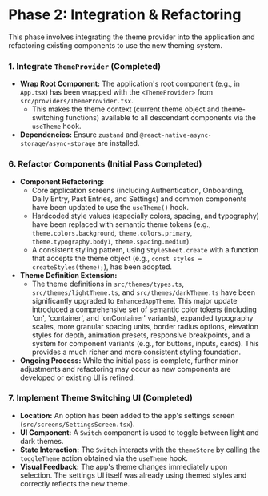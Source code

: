 # Phase 2: Integration & Refactoring

This phase involves integrating the theme provider into the application and refactoring existing components to use the new theming system.

### 1. Integrate `ThemeProvider` (Completed)

*   **Wrap Root Component:** The application's root component (e.g., in `App.tsx`) has been wrapped with the `<ThemeProvider>` from `src/providers/ThemeProvider.tsx`.
    *   This makes the theme context (current theme object and theme-switching functions) available to all descendant components via the `useTheme` hook.
*   **Dependencies:** Ensure `zustand` and `@react-native-async-storage/async-storage` are installed.

### 6. Refactor Components (Initial Pass Completed)

*   **Component Refactoring:**
    *   Core application screens (including Authentication, Onboarding, Daily Entry, Past Entries, and Settings) and common components have been updated to use the `useTheme()` hook.
    *   Hardcoded style values (especially colors, spacing, and typography) have been replaced with semantic theme tokens (e.g., `theme.colors.background`, `theme.colors.primary`, `theme.typography.body1`, `theme.spacing.medium`).
    *   A consistent styling pattern, using `StyleSheet.create` with a function that accepts the theme object (e.g., `const styles = createStyles(theme);`), has been adopted.
*   **Theme Definition Extension:**
    *   The theme definitions in `src/themes/types.ts`, `src/themes/lightTheme.ts`, and `src/themes/darkTheme.ts` have been significantly upgraded to `EnhancedAppTheme`. This major update introduced a comprehensive set of semantic color tokens (including 'on', 'container', and 'onContainer' variants), expanded typography scales, more granular spacing units, border radius options, elevation styles for depth, animation presets, responsive breakpoints, and a system for component variants (e.g., for buttons, inputs, cards). This provides a much richer and more consistent styling foundation.
*   **Ongoing Process:** While the initial pass is complete, further minor adjustments and refactoring may occur as new components are developed or existing UI is refined.

### 7. Implement Theme Switching UI (Completed)

*   **Location:** An option has been added to the app's settings screen (`src/screens/SettingsScreen.tsx`).
*   **UI Component:** A `Switch` component is used to toggle between light and dark themes.
*   **State Interaction:** The `Switch` interacts with the `themeStore` by calling the `toggleTheme` action obtained via the `useTheme` hook.
*   **Visual Feedback:** The app's theme changes immediately upon selection. The settings UI itself was already using themed styles and correctly reflects the new theme.
